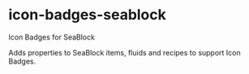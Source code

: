 # icon-badges-seablock
Icon Badges for SeaBlock

Adds properties to SeaBlock items, fluids and recipes to support Icon Badges.

